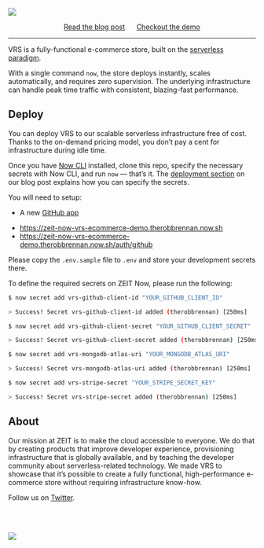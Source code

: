 [![](https://assets.zeit.co/image/upload/v1556749417/front/blog/serverless-ecommerce/serverless-vrs.now.sh.png)](https://serverless-vrs.now.sh)

<div align="center">
<a href="https://zeit.co/blog/serverless-ecommerce">Read the blog post</a>
<span>&nbsp;&nbsp;&nbsp;&nbsp;</span>
<a href="https://serverless-vrs.now.sh">Checkout the demo</a>
</div>

---

VRS is a fully-functional e-commerce store, built on the [serverless paradigm](https://zeit.co/now).

With a single command `now`, the store deploys instantly, scales automatically, and requires zero supervision. The underlying infrastructure can handle peak time traffic with consistent, blazing-fast performance.

## Deploy

You can deploy VRS to our scalable serverless infrastructure free of cost.
Thanks to the on-demand pricing model, you don’t pay a cent for infrastructure during idle time.

Once you have [Now CLI](https://zeit.co/download) installed, clone this repo, specify the necessary secrets with Now CLI, and run `now` — that’s it. The [deployment section](https://zeit.co/blog/serverless-ecommerce#deploying-and-infrastructure) on our blog post explains how you can specify the secrets.


You will need to setup:

+ A new [GitHub app](https://github.com/settings/apps)
 - https://zeit-now-vrs-ecommerce-demo.therobbrennan.now.sh
 - https://zeit-now-vrs-ecommerce-demo.therobbrennan.now.sh/auth/github

Please copy the `.env.sample` file to `.env` and store your development secrets there.

To define the required secrets on ZEIT Now, please run the following:

```sh
$ now secret add vrs-github-client-id "YOUR_GITHUB_CLIENT_ID"

> Success! Secret vrs-github-client-id added (therobbrennan) [250ms]

$ now secret add vrs-github-client-secret "YOUR_GITHUB_CLIENT_SECRET"

> Success! Secret vrs-github-client-secret added (therobbrennan) [250ms]

$ now secret add vrs-mongodb-atlas-uri "YOUR_MONGODB_ATLAS_URI"

> Success! Secret vrs-mongodb-atlas-uri added (therobbrennan) [250ms]

$ now secret add vrs-stripe-secret "YOUR_STRIPE_SECRET_KEY"

> Success! Secret vrs-stripe-secret added (therobbrennan) [250ms]
```

## About

Our mission at ZEIT is to make the cloud accessible to everyone. We do that by creating products that improve developer experience, provisioning infrastructure that is globally available, and by teaching the developer community about serverless-related technology. We made VRS to showcase that it’s possible to create a fully functional, high-performance e-commerce store without requiring infrastructure know-how.

Follow us on [Twitter](https://twitter.com/zeithq).

<br/>
<br/>

[![](https://assets.zeit.co/image/upload/v1556749970/repositories/vrs/zeit.svg)](https://zeit.co)
